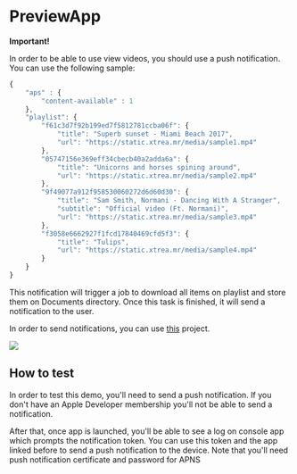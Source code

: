 # PreviewApp

**Important!**

In order to be able to use view videos, you should use a push notification. You can use the following sample:
```javascript
{
    "aps" : {
        "content-available" : 1
    },
    "playlist": {
        "f61c3d7f92b199ed7f5812781ccba06f": {
            "title": "Superb sunset - Miami Beach 2017",
            "url": "https://static.xtrea.mr/media/sample1.mp4"
        },
        "05747156e369eff34cbecb40a2adda6a": {
            "title": "Unicorns and horses spining around",
            "url": "https://static.xtrea.mr/media/sample2.mp4"
        },
        "9f49077a912f958530060272d6d60d30": {
            "title": "Sam Smith, Normani - Dancing With A Stranger",
            "subtitle": "Official video (Ft. Normani)",
            "url": "https://static.xtrea.mr/media/sample3.mp4"
        },
        "f3058e6662927f1fcd17840469cfd5f3": {
            "title": "Tulips",
            "url": "https://static.xtrea.mr/media/sample4.mp4"
        }
    }
}
```

This notification will trigger a job to download all items on playlist and store them on Documents directory. Once this task is finished, it will send a notification to the user.

In order to send notifications, you can use [this](https://github.com/onmyway133/PushNotifications) project.

![](GifSample.gif)


## How to test

In order to test this demo, you'll need to send a push notification. If you don't have an Apple Developer membership you'll not be able to send a notification. 

After that, once app is launched, you'll be able to see a log on console app which prompts the notification token. You can use this token and the app linked before to send a push notification to the device. Note that you'll need push notification certificate and password for APNS 
